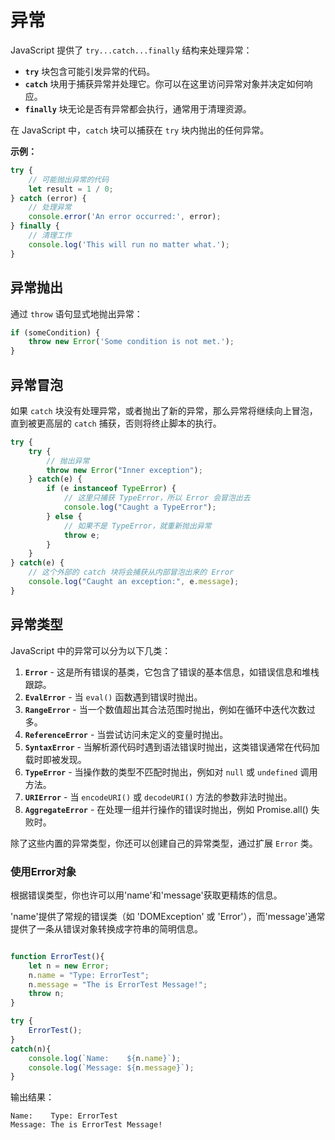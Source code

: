 # 异常

JavaScript 提供了 `try...catch...finally` 结构来处理异常：

- **`try`** 块包含可能引发异常的代码。
- **`catch`** 块用于捕获异常并处理它。你可以在这里访问异常对象并决定如何响应。
- **`finally`** 块无论是否有异常都会执行，通常用于清理资源。



在 JavaScript 中，`catch` 块可以捕获在 `try` 块内抛出的任何异常。



**示例：**

```javascript
try {
    // 可能抛出异常的代码
    let result = 1 / 0;
} catch (error) {
    // 处理异常
    console.error('An error occurred:', error);
} finally {
    // 清理工作
    console.log('This will run no matter what.');
}
```



## 异常抛出

通过 `throw` 语句显式地抛出异常：

```javascript
if (someCondition) {
    throw new Error('Some condition is not met.');
}
```



## 异常冒泡

如果 `catch` 块没有处理异常，或者抛出了新的异常，那么异常将继续向上冒泡，直到被更高层的 `catch` 捕获，否则将终止脚本的执行。

```javascript
try {
    try {
        // 抛出异常
        throw new Error("Inner exception");
    } catch(e) {
        if (e instanceof TypeError) {
            // 这里只捕获 TypeError，所以 Error 会冒泡出去
            console.log("Caught a TypeError");
        } else {
            // 如果不是 TypeError，就重新抛出异常
            throw e;
        }
    }
} catch(e) {
    // 这个外部的 catch 块将会捕获从内部冒泡出来的 Error
    console.log("Caught an exception:", e.message);
}
```



## 异常类型

JavaScript 中的异常可以分为以下几类：

1. **`Error`** - 这是所有错误的基类，它包含了错误的基本信息，如错误信息和堆栈跟踪。
2. **`EvalError`** - 当 `eval()` 函数遇到错误时抛出。
3. **`RangeError`** - 当一个数值超出其合法范围时抛出，例如在循环中迭代次数过多。
4. **`ReferenceError`** - 当尝试访问未定义的变量时抛出。
5. **`SyntaxError`** - 当解析源代码时遇到语法错误时抛出，这类错误通常在代码加载时即被发现。
6. **`TypeError`** - 当操作数的类型不匹配时抛出，例如对 `null` 或 `undefined` 调用方法。
7. **`URIError`** - 当 `encodeURI()` 或 `decodeURI()` 方法的参数非法时抛出。
8. **`AggregateError`** - 在处理一组并行操作的错误时抛出，例如 Promise.all() 失败时。

除了这些内置的异常类型，你还可以创建自己的异常类型，通过扩展 `Error` 类。



### 使用Error对象

根据错误类型，你也许可以用'name'和'message'获取更精炼的信息。

'name'提供了常规的错误类（如 'DOMException' 或 'Error'），而'message'通常提供了一条从错误对象转换成字符串的简明信息。

```javascript

function ErrorTest(){
    let n = new Error;
    n.name = "Type: ErrorTest";
    n.message = "The is ErrorTest Message!";
    throw n;
}

try {
    ErrorTest();
}
catch(n){
    console.log(`Name:    ${n.name}`);
    console.log(`Message: ${n.message}`);
}
```

输出结果：

```
Name:    Type: ErrorTest
Message: The is ErrorTest Message!
```

